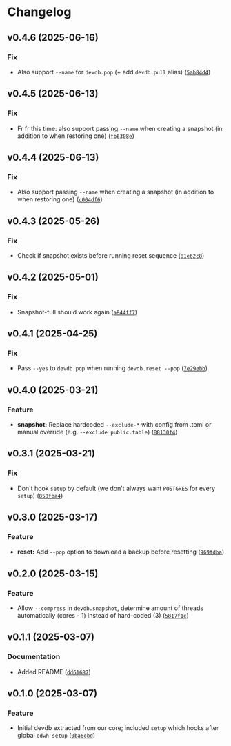 # Changelog

<!--next-version-placeholder-->

## v0.4.6 (2025-06-16)

### Fix

* Also support `--name` for `devdb.pop` (+ add `devdb.pull` alias) ([`5ab84d4`](https://github.com/educationwarehouse/edwh-devdb-plugin/commit/5ab84d49f065d59d43c6f1b0c07eced55f2c84f1))

## v0.4.5 (2025-06-13)

### Fix

* Fr fr this time: also support passing `--name` when creating a snapshot (in addition to when restoring one) ([`fb6308e`](https://github.com/educationwarehouse/edwh-devdb-plugin/commit/fb6308e349cc0e388c6de023fb3cf7969a642371))

## v0.4.4 (2025-06-13)

### Fix

* Also support passing `--name` when creating a snapshot (in addition to when restoring one) ([`c004df6`](https://github.com/educationwarehouse/edwh-devdb-plugin/commit/c004df672b0ef58c1f094490fe78c499005db2c6))

## v0.4.3 (2025-05-26)

### Fix

* Check if snapshot exists before running reset sequence ([`81e62c8`](https://github.com/educationwarehouse/edwh-devdb-plugin/commit/81e62c8832f8d8925d79d5fbb442267b4b8ff132))

## v0.4.2 (2025-05-01)

### Fix

* Snapshot-full should work again ([`a844ff7`](https://github.com/educationwarehouse/edwh-devdb-plugin/commit/a844ff7e0c5304c0a7eef09b959d5b87c0704982))

## v0.4.1 (2025-04-25)

### Fix

* Pass `--yes` to `devdb.pop` when running `devdb.reset --pop` ([`7e29ebb`](https://github.com/educationwarehouse/edwh-devdb-plugin/commit/7e29ebb6661adc2094deb2ccf518b1fc854f8ba0))

## v0.4.0 (2025-03-21)

### Feature

* **snapshot:** Replace hardcoded `--exclude-*` with config from .toml or manual override (e.g. `--exclude public.table`) ([`88130f4`](https://github.com/educationwarehouse/edwh-devdb-plugin/commit/88130f4e9067582cda820c91d0f5cc3d86230590))

## v0.3.1 (2025-03-21)

### Fix

* Don't hook `setup` by default (we don't always want `POSTGRES` for every `setup`) ([`858fba4`](https://github.com/educationwarehouse/edwh-devdb-plugin/commit/858fba4df35dcdaa0c6ebb1881c528861a648208))

## v0.3.0 (2025-03-17)

### Feature

* **reset:** Add `--pop` option to download a backup before resetting ([`969fdba`](https://github.com/educationwarehouse/edwh-devdb-plugin/commit/969fdba6b2d905791fcdacd912fffa8bf440ad9f))

## v0.2.0 (2025-03-15)

### Feature

* Allow `--compress` in `devdb.snapshot`, determine amount of threads automatically (cores - 1) instead of hard-coded (3) ([`5817f1c`](https://github.com/educationwarehouse/edwh-devdb-plugin/commit/5817f1c048b6b6c0f5cf1be69c94d5240f8d1d3a))

## v0.1.1 (2025-03-07)

### Documentation

* Added README ([`dd61687`](https://github.com/educationwarehouse/edwh-devdb-plugin/commit/dd61687562482dca3be57ec9bcedc18083a52ead))

## v0.1.0 (2025-03-07)

### Feature

* Initial devdb extracted from our core; included `setup` which hooks after global `edwh setup` ([`0ba6cbd`](https://github.com/educationwarehouse/edwh-devdb-plugin/commit/0ba6cbde9724b32a6259a755dbbcaf8f5caa8301))